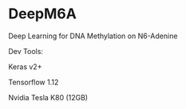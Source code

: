 # DeepM6A

Deep Learning for DNA Methylation on N6-Adenine

Dev Tools:

Keras v2+

Tensorflow 1.12

Nvidia Tesla K80 (12GB)


